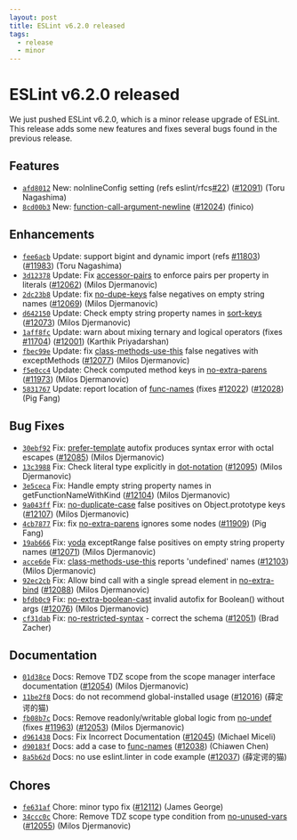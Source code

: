 ```yaml
---
layout: post
title: ESLint v6.2.0 released
tags:
  - release
  - minor
---
```

# ESLint v6.2.0 released

We just pushed ESLint v6.2.0, which is a minor release upgrade of ESLint. This release adds some new features and fixes several bugs found in the previous release.








## Features


* [`afd8012`](https://github.com/eslint/eslint/commit/afd8012c2797f2f5bf3c360cb241ea2ba6e1a489) New: noInlineConfig setting (refs eslint/rfcs[#22](https://github.com/eslint/eslint/issues/22)) ([#12091](https://github.com/eslint/eslint/issues/12091)) (Toru Nagashima)
* [`8cd00b3`](https://github.com/eslint/eslint/commit/8cd00b308987e0db0bdb2e242bf13b2b07b350bd) New: [function-call-argument-newline](/docs/rules/function-call-argument-newline) ([#12024](https://github.com/eslint/eslint/issues/12024)) (finico)




## Enhancements


* [`fee6acb`](https://github.com/eslint/eslint/commit/fee6acbe13cecd4c028e681e185fc6a6d6ba9452) Update: support bigint and dynamic import (refs [#11803](https://github.com/eslint/eslint/issues/11803)) ([#11983](https://github.com/eslint/eslint/issues/11983)) (Toru Nagashima)
* [`3d12378`](https://github.com/eslint/eslint/commit/3d12378221961439c27ddae0ecda9845ac575107) Update: Fix [accessor-pairs](/docs/rules/accessor-pairs) to enforce pairs per property in literals ([#12062](https://github.com/eslint/eslint/issues/12062)) (Milos Djermanovic)
* [`2dc23b8`](https://github.com/eslint/eslint/commit/2dc23b81e54defbce7a70a7f26c2e4c7b692cf58) Update: fix [no-dupe-keys](/docs/rules/no-dupe-keys) false negatives on empty string names ([#12069](https://github.com/eslint/eslint/issues/12069)) (Milos Djermanovic)
* [`d642150`](https://github.com/eslint/eslint/commit/d642150fe016608e71a1df2a72960e915b3cfbad) Update: Check empty string property names in [sort-keys](/docs/rules/sort-keys) ([#12073](https://github.com/eslint/eslint/issues/12073)) (Milos Djermanovic)
* [`1aff8fc`](https://github.com/eslint/eslint/commit/1aff8fc4f9394cd9126654a55f7f3a43ab1cf8f0) Update: warn about mixing ternary and logical operators (fixes [#11704](https://github.com/eslint/eslint/issues/11704)) ([#12001](https://github.com/eslint/eslint/issues/12001)) (Karthik Priyadarshan)
* [`fbec99e`](https://github.com/eslint/eslint/commit/fbec99ea3e39316791685652c66e522d698f52d8) Update: fix [class-methods-use-this](/docs/rules/class-methods-use-this) false negatives with exceptMethods ([#12077](https://github.com/eslint/eslint/issues/12077)) (Milos Djermanovic)
* [`f5e0cc4`](https://github.com/eslint/eslint/commit/f5e0cc40795f175692acb05daaadb91e9e5ae5d3) Update: Check computed method keys in [no-extra-parens](/docs/rules/no-extra-parens) ([#11973](https://github.com/eslint/eslint/issues/11973)) (Milos Djermanovic)
* [`5831767`](https://github.com/eslint/eslint/commit/58317673210e48be3975e317c2c566fae155c94f) Update: report location of [func-names](/docs/rules/func-names) (fixes [#12022](https://github.com/eslint/eslint/issues/12022)) ([#12028](https://github.com/eslint/eslint/issues/12028)) (Pig Fang)




## Bug Fixes


* [`30ebf92`](https://github.com/eslint/eslint/commit/30ebf929f60684520b1201c1adfd86214c19d614) Fix: [prefer-template](/docs/rules/prefer-template) autofix produces syntax error with octal escapes ([#12085](https://github.com/eslint/eslint/issues/12085)) (Milos Djermanovic)
* [`13c3988`](https://github.com/eslint/eslint/commit/13c3988a4001ae368ea7b6c8d3dd0abfa7c6cf64) Fix: Check literal type explicitly in [dot-notation](/docs/rules/dot-notation) ([#12095](https://github.com/eslint/eslint/issues/12095)) (Milos Djermanovic)
* [`3e5ceca`](https://github.com/eslint/eslint/commit/3e5ceca4d2284b55a2292a1d3de9aa4cdf6fa213) Fix: Handle empty string property names in getFunctionNameWithKind ([#12104](https://github.com/eslint/eslint/issues/12104)) (Milos Djermanovic)
* [`9a043ff`](https://github.com/eslint/eslint/commit/9a043ffbb864fc65baeb16fe5668435e3b7cfe34) Fix: [no-duplicate-case](/docs/rules/no-duplicate-case) false positives on Object.prototype keys ([#12107](https://github.com/eslint/eslint/issues/12107)) (Milos Djermanovic)
* [`4cb7877`](https://github.com/eslint/eslint/commit/4cb78774f6cc687a3c8701462f8c7f7b587ecaf0) Fix: fix [no-extra-parens](/docs/rules/no-extra-parens) ignores some nodes ([#11909](https://github.com/eslint/eslint/issues/11909)) (Pig Fang)
* [`19ab666`](https://github.com/eslint/eslint/commit/19ab6666e8e4142a183bdee2be96e5bafbac0e21) Fix: [yoda](/docs/rules/yoda) exceptRange false positives on empty string property names ([#12071](https://github.com/eslint/eslint/issues/12071)) (Milos Djermanovic)
* [`acce6de`](https://github.com/eslint/eslint/commit/acce6de940e2b089ff5ba59e4518a54af1682d5e) Fix: [class-methods-use-this](/docs/rules/class-methods-use-this) reports 'undefined' names ([#12103](https://github.com/eslint/eslint/issues/12103)) (Milos Djermanovic)
* [`92ec2cb`](https://github.com/eslint/eslint/commit/92ec2cb1731b7b6e0ac66336d583fbb782504290) Fix: Allow bind call with a single spread element in [no-extra-bind](/docs/rules/no-extra-bind) ([#12088](https://github.com/eslint/eslint/issues/12088)) (Milos Djermanovic)
* [`bfdb0c9`](https://github.com/eslint/eslint/commit/bfdb0c97003fc0e045aa6ed10b177c35305a6e46) Fix: [no-extra-boolean-cast](/docs/rules/no-extra-boolean-cast) invalid autofix for Boolean() without args ([#12076](https://github.com/eslint/eslint/issues/12076)) (Milos Djermanovic)
* [`cf31dab`](https://github.com/eslint/eslint/commit/cf31dab5d5982151e0cfcc32879e69a83180ec70) Fix: [no-restricted-syntax](/docs/rules/no-restricted-syntax) - correct the schema ([#12051](https://github.com/eslint/eslint/issues/12051)) (Brad Zacher)




## Documentation


* [`01d38ce`](https://github.com/eslint/eslint/commit/01d38ce2faf0abbc9dd5d25694baeee131036165) Docs: Remove TDZ scope from the scope manager interface documentation ([#12054](https://github.com/eslint/eslint/issues/12054)) (Milos Djermanovic)
* [`11be2f8`](https://github.com/eslint/eslint/commit/11be2f8513bd61499f6247392a33ac0a26901c90) Docs: do not recommend global-installed usage ([#12016](https://github.com/eslint/eslint/issues/12016)) (薛定谔的猫)
* [`fb08b7c`](https://github.com/eslint/eslint/commit/fb08b7c9d28bc68864eb940e26df274059228b6a) Docs: Remove readonly/writable global logic from [no-undef](/docs/rules/no-undef) (fixes [#11963](https://github.com/eslint/eslint/issues/11963)) ([#12053](https://github.com/eslint/eslint/issues/12053)) (Milos Djermanovic)
* [`d961438`](https://github.com/eslint/eslint/commit/d9614388df8cfb977842ed7ac4725d76a3e05df3) Docs: Fix Incorrect Documentation ([#12045](https://github.com/eslint/eslint/issues/12045)) (Michael Miceli)
* [`d90183f`](https://github.com/eslint/eslint/commit/d90183ff6757cff854f4ca4d25b835143dfb4b21) Docs: add a case to [func-names](/docs/rules/func-names) ([#12038](https://github.com/eslint/eslint/issues/12038)) (Chiawen Chen)
* [`8a5b62d`](https://github.com/eslint/eslint/commit/8a5b62de2ae574f416c0f8ad91205da9b1837275) Docs: no use eslint.linter in code example ([#12037](https://github.com/eslint/eslint/issues/12037)) (薛定谔的猫)








## Chores


* [`fe631af`](https://github.com/eslint/eslint/commit/fe631afee59641876598d19b1935967099cc6fa0) Chore: minor typo fix ([#12112](https://github.com/eslint/eslint/issues/12112)) (James George)
* [`34ccc0c`](https://github.com/eslint/eslint/commit/34ccc0cd81f495190e585c6efa8ae233d45bd3ed) Chore: Remove TDZ scope type condition from [no-unused-vars](/docs/rules/no-unused-vars) ([#12055](https://github.com/eslint/eslint/issues/12055)) (Milos Djermanovic)


